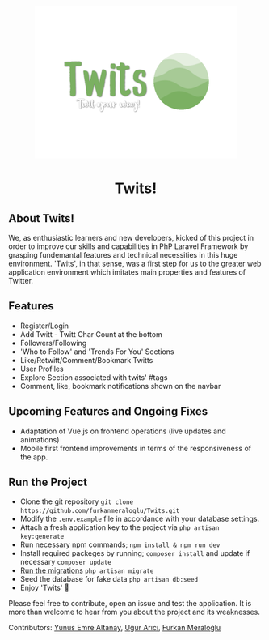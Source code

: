 <p align="center"><img src="public/images/logoWhite.png?raw=true" alt="Twits!" width="400"></p>

<h1 align="center"><strong>Twits!</strong></h1>

## About Twits!

We, as enthusiastic learners and new developers, kicked of this project in order to improve our skills and capabilities in PhP Laravel Framework by grasping fundemantal features and technical necessities in this huge environment. 'Twits', in that sense, was a first step for us to the greater web application environment which imitates main properties and features of Twitter. 

## Features

- Register/Login
- Add Twitt - Twitt Char Count at the bottom
- Followers/Following
- 'Who to Follow' and 'Trends For You' Sections
- Like/Retwitt/Comment/Bookmark Twitts
- User Profiles
- Explore Section associated with twits' #tags
- Comment, like, bookmark notifications shown on the navbar

## Upcoming Features and Ongoing Fixes

- Adaptation of Vue.js on frontend operations (live updates and animations)
- Mobile first frontend improvements in terms of the responsiveness of the app. 

## Run the Project

  - Clone the git repository
    `git clone https://github.com/furkanmeraloglu/Twits.git`
  - Modify the `.env.example` file in accordance with your database settings.
  - Attach a fresh application key to the project via `php artisan key:generate` 
  - Run necessary npm commands; `npm install & npm run dev` 
  - Install required packeges by running; `composer install` and update if necessary `composer update` 
  - [Run the migrations](https://laravel.com/docs/8.x/migrations)
    `php artisan migrate`
  - Seed the database for fake data
    `php artisan db:seed` 
  - Enjoy 'Twits' :star_struck:

Please feel free to contribute, open an issue and test the application. It is more than welcome to hear from you about the project and its weaknesses. 

Contributors: <a href="https://github.com/yemrealtanay" target="_blank">Yunus Emre Altanay</a>, <a href="https://github.com/ugurarici" target="_blank">Uğur Arıcı</a>, <a href="https://github.com/furkanmeraloglu" target="_blank">Furkan Meraloğlu</a>
